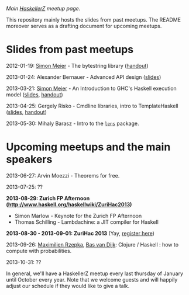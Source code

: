 *Main [HaskellerZ](http://www.meetup.com/HaskellerZ/) meetup page.*

This repository mainly hosts the slides from past meetups.
The README moreover serves as a drafting document for upcoming meetups.

Slides from past meetups
========================

2012-01-19: [Simon Meier](https://github.com/meiersi) - The bytestring library ([handout](https://github.com/meiersi/HaskellerZ/blob/master/meetups/20120119-The_bytestring_library/bytestring-talk.md))

2013-01-24: Alexander Bernauer - Advanced API design ([slides](https://docs.google.com/presentation/d/1wLsW5xzFL1A8JPY3BwXpFCnad8Ri3dFomgySP76c75I))

2013-03-21: 
  [Simon Meier](https://github.com/meiersi) - An Introduction to GHC's Haskell execution model 
  ([slides](http://htmlpreview.github.com/?https://github.com/meiersi/HaskellerZ/blob/master/meetups/20130321-Intro_GHC_RTS/finished_talk/slides.html), 
   [handout](http://htmlpreview.github.com/?https://github.com/meiersi/HaskellerZ/blob/master/meetups/20130321-Intro_GHC_RTS/finished_talk/handout.html))

2013-04-25:
  Gergely Risko - Cmdline libraries, intro to TemplateHaskell
  ([slides](http://htmlpreview.github.com/?https://github.com/meiersi/HaskellerZ/blob/master/meetups/20130425-HFlags_and_Template_Haskell/final/hflags.html),
   [handout](http://htmlpreview.github.com/?https://github.com/meiersi/HaskellerZ/blob/master/meetups/20130425-HFlags_and_Template_Haskell/final/hflags-handout.html))

2013-05-30: Mihaly Barasz - Intro to the [`lens`](http://hackage.haskell.org/package/lens) package.


Upcoming meetups and the main speakers
======================================

2013-06-27: Arvin Moezzi - Theorems for free.

2013-07-25: ??

**2013-08-29: Zurich FP Afternoon (http://www.haskell.org/haskellwiki/ZuriHac2013)**

  - Simon Marlow     - Keynote for the Zurich FP Afternoon
  - Thomas Schilling - Lambdachine: a JIT compiler for Haskell 

**2013-08-30 - 2013-09-01: ZuriHac 2013** (Yay, [register here](http://www.haskell.org/haskellwiki/ZuriHac2013))

2013-09-26: [Maximilien Rzepka](https://github.com/maxrzepka), [Bas van Dijk](https://github.com/basvandijk): Clojure / Haskell : how to compute with probabilities. 

2013-10-31: ??

In general, we'll have a HaskellerZ meetup every last thursday of January until October every year.
Note that we welcome guests and will happily adjust our schedule if they would like to give a talk.
